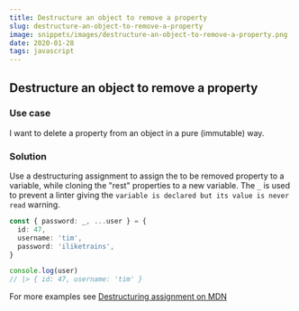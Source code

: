 ```yaml
---
title: Destructure an object to remove a property
slug: destructure-an-object-to-remove-a-property
image: snippets/images/destructure-an-object-to-remove-a-property.png
date: 2020-01-28
tags: javascript
---
```


## Destructure an object to remove a property

### Use case

I want to delete a property from an object in a pure (immutable) way.

### Solution

Use a destructuring assignment to assign the to be removed property to a variable, while cloning the "rest" properties to a new variable.
The `_` is used to prevent a linter giving the `variable is declared but its value is never read` warning.

```ts
const { password: _, ...user } = {
  id: 47,
  username: 'tim',
  password: 'iliketrains',
}

console.log(user)
// |> { id: 47, username: 'tim' }
```

For more examples see [Destructuring assignment on MDN](https://developer.mozilla.org/en-US/docs/Web/JavaScript/Reference/Operators/Destructuring_assignment)

